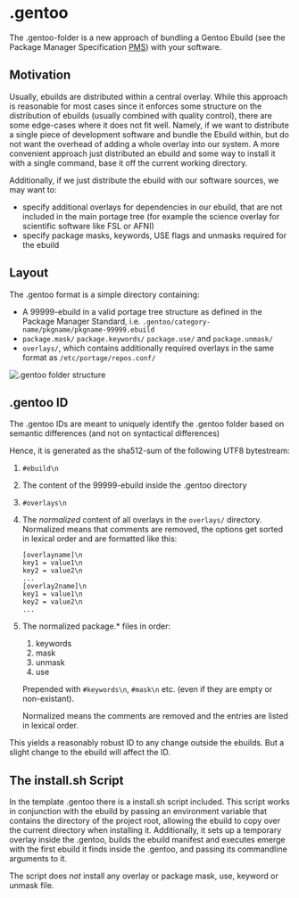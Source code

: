 .gentoo
=======

The .gentoo-folder is a new approach of bundling a Gentoo Ebuild (see the Package Manager Specification [PMS]) with your software.

Motivation
----------

Usually, ebuilds are distributed within a central overlay.
While this approach is reasonable for most cases since it enforces some structure on the distribution of ebuilds (usually combined with quality control), there are some edge-cases where it does not fit well.
Namely, if we want to distribute a single piece of development software and bundle the Ebuild within, but do not want the overhead of adding a whole overlay into our system.
A more convenient approach just distributed an ebuild and some way to install it with a single command, base it off the current working directory.

Additionally, if we just distribute the ebuild with our software sources, we may want to:

* specify additional overlays for dependencies in our ebuild, that are not included in the main portage tree (for example the science overlay for scientific software like FSL or AFNI)
* specify package masks, keywords, USE flags and unmasks required for the ebuild

Layout
------

The .gentoo format is a simple directory containing:
* A 99999-ebuild in a valid portage tree structure as defined in the Package Manager Standard, i.e. `.gentoo/category-name/pkgname/pkgname-99999.ebuild`
* `package.mask/` `package.keywords/` `package.use/` and `package.unmask/`
* `overlays/`, which contains additionally required overlays in the same format as `/etc/portage/repos.conf/`

![.gentoo folder structure](graph/DotGentoo.png)

.gentoo ID
----------

The .gentoo IDs are meant to uniquely identify the .gentoo folder based on semantic differences (and not on syntactical differences)

Hence, it is generated as the sha512-sum of the following UTF8 bytestream:

1. `#ebuild\n`
2. The content of the 99999-ebuild inside the .gentoo directory
3. `#overlays\n`
4. The _normalized_ content of all overlays in the `overlays/` directory.
	Normalized means that comments are removed, the options get sorted 
	in lexical order and are formatted like this:
	```
	[overlayname]\n
	key1 = value1\n
	key2 = value2\n
	...
	[overlay2name]\n
	key1 = value1\n
	key2 = value2\n
	...
	```
5. The normalized package.* files in order: 
	1. keywords
	2. mask
	3. unmask
	4. use
	
	Prepended with `#keywords\n`, `#mask\n` etc. (even if they are empty or non-existant).
	
	Normalized means the comments are removed and the entries are listed
	in lexical order.

This yields a reasonably robust ID to any change outside the ebuilds.
But a slight change to the ebuild will affect the ID.

The install.sh Script
---------------------

In the template .gentoo there is a install.sh script included.
This script works in conjunction with the ebuild by passing an environment variable that contains the directory of the project root, allowing the ebuild to copy over the current directory when installing it.
Additionally, it sets up a temporary overlay inside the .gentoo, builds the ebuild manifest and executes emerge with the first ebuild it finds inside the .gentoo, and passing its commandline arguments to it.

The script does *not* install any overlay or package mask, use, keyword or unmask file.

[PMS]: https://dev.gentoo.org/~ulm/pms/head/pms.html "Package Manager Specification"
